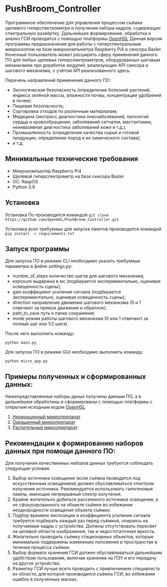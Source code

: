 # PushBroom_Controller

Программное обеспечение для управления процессом съёмки щелевого гиперспектрометра и получения набора кадров, содержащих спектральную развёртку. Дальнейшее формирование, обработка и анализ ГСИ проводятся с помощью платформы [OpenHSL](https://github.com/OpenHSL/OpenHSL)
Данная версия программы предназначения для работы с гиперспектральным микроскопом на базе микрокомпьюетра Raspberry Pi4 и сенсора Basler.
Конечный пользователь может расширить сферу применения данного ПО для любых щелевых гиперспектрометров, оборудованных шаговым механизмом при доработке модулей, реализующих API сенсора и шагового механизма,  с учётом API реализованного здесь.


Перечень направлений применения данного ПО:
- Экологическая безопасность (определение болезней растений, индекса зелёной массы, влажности почвы, концентрации удобрений в почве);
- Пищевая безопасность;
- Сортировка отходов по различным материалам;
- Медицина (экспресс диагностика онкозаболеваний, патологий сердца и кровообращения, заболеваний сетчатки, мастэктомии, неинвазивная диагностика заболеваний кожи и т.д.);
- Промышленность (определение качества сырья и готовой продукции, определение пород и их химического состава);
- и т.д.

## Минимальные технические требования
- Микрокомпьютер Raspberry Pi4
- Щелевой гиперспектрометр на базе сенсора Basler 
- ОС: RaspOS
- Python 3.9

## Установка
Установка По производится командой `git clone https://github.com/OpenHSL/PushBroom_Controller.git`

Установка всех требуемых для запуска пакетов производится командой `pip install -r requirements.txt`

## Запуск программы

Для запуска ПО в режиме CLI необходимо указать требуемые параметры в файле *settings.py*:
- number_of_steps количество шагов для шагового механизма;
- exposure выдержка в мс (подбирается экспериментально, оценивая освещенность сцены);
- gain коэффициент усиления сигнала (подбирается экспериментально, оценивая освещенность сцены);
- direction направление движения шагового механизма (0 и 1 отвечают за прямое движение и обратное);
- path_to_save путь к папке сохранения;
- mode режим работы шагового механизма (0 или 1 отвечают за полный шаг или 1/2 шага).

После чего выполнить команду:

`python main.py`

Для запуска ПО в режиме GUI необходимо выполнить команду:

`python micro_app.py`

## Примеры полученных и сформированных данных:

Нижепредставленные наборы даных получены данным ПО, а в дальнейшем обработаны и сформированы с помощью платформы с открытым исходным кодом [OpenHSL](https://github.com/OpenHSL/OpenHSL)

1) [Неокрашенный микропрепарат](https://www.kaggle.com/datasets/openhsl/hyperdataset-unstained-tissue-microslide)
2) [Окрашенный микропрепарат](https://www.kaggle.com/datasets/openhsl/hyperdataset-stained-microscope)
3) [Растительный микропрепарат](https://www.kaggle.com/datasets/openhsl/hyperdata-plant-microscope) 

## Рекомендации к формированию наборов данных при помощи данного ПО:

Для получения качественных наборов данных требуется соблюдать следующие условия:

1) Выбор источника освещения (если съёмка проводится под искусственным освещением) должен обуславливаться спектром излучения источника. Рекомендуется использовать галогеновые лампы, имеющие непрерывный спектр излучения.
2) Крайне желательно добиться рассеянного источника освещения, а не сфокусированного на объекте съёмки во избежание неоднородности освещения объекта съёмки.
3) Подбор времени экспозиции и коэффициента усиления сигнала требуется подбирать каждый раз перед съёмкой, опираясь на получаемые кадры с устройства. Должны отсутствовать пересвет на целевой области изображения, так и недостотаточная яркость.
4) Желательно проводить съёмку стационарных объектов, которые минимально подвержены изменению положения в пространстве в течении процесса съёмки.
5) Выбор формата хранения ГСИ должен обуславливаться дальнейшим удобством пользования, включая хранение на ПЗУ и его передачу на другое устройство.
6) Разметку ГСИ лучше всего проводить с привлечением специалиста из области, для которой производится съёмка ГСИ, во избежание ошибок в полученных масках. 
